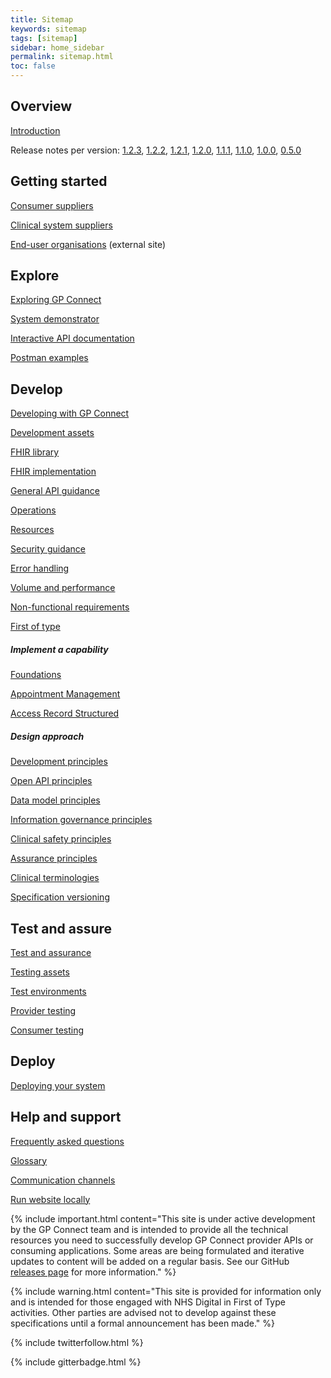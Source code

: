 ```yaml
---
title: Sitemap
keywords: sitemap
tags: [sitemap]
sidebar: home_sidebar
permalink: sitemap.html
toc: false
---
```


## Overview ##
[Introduction](index.html)

Release notes per version: [1.2.3](release_notes/overview_release_notes_1_2_3.html), [1.2.2](overview_release_notes_1_2_2.html), 
[1.2.1](overview_release_notes_1_2_1.html), [1.2.0](overview_release_notes_1_2_0.html), [1.1.1](overview_release_notes_1_1_1.html), [1.1.0](overview_release_notes_1_1_0.html), [1.0.0](overview_release_notes_1_0_0.html), [0.5.0](overview_release_notes_0_5_0.html)

## Getting started ##

[Consumer suppliers](overview_consumer_supplier.html)

[Clinical system suppliers](overview_clinical_system_supplier.html)

[End-user organisations](https://digital.nhs.uk/services/gp-connect) (external site)

## Explore ##

[Exploring GP Connect](overview_explore.html)

[System demonstrator](system_demonstrator.html)

[Interactive API documentation](system_swagger.html)

[Postman examples](system_reference_postman.html)

## Develop ##

[Developing with GP Connect](overview_development.html)

[Development assets](development_deliverables.html)

[FHIR library](development_fhir_open_source_guidance.html)

[FHIR implementation](development_fhir_api_guidance.html)

[General API guidance](development_general_api_guidance.html)

[Operations](development_fhir_operation_guidance.htm)

[Resources](development_fhir_resource_guidance.html)

[Security guidance](development_api_security_guidance.html)

[Error handling](development_fhir_error_handling_guidance.html)

[Volume and performance](development_api_volume_and_performance.html)

[Non-functional requirements](development_api_non_functional_requirements.html)

[First of type](overview_first_of_type.html)

##### Implement a capability #####
[Foundations](foundations.html)

[Appointment Management](appointments.html)

[Access Record Structured](accessrecord_structured.html)

##### Design approach #####

[Development principles](designprinciples_development_principles.html)

[Open API principles](designprinciples_open_api_principles.html)

[Data model principles](designprinciples_data_model_principles.html)

[Information governance principles](designprinciples_ig_principles.html)

[Clinical safety principles](designprinciples_clinical_safety_principles.html)

[Assurance principles](designprinciples_assurance_principles.html)

[Clinical terminologies](design_clinical_terminologies.html)

[Specification versioning](design_product_versioning.html)

## Test and assure ##

[Test and assurance](overview_test_and_assurance.html)

[Testing assets](testing_deliverables.html)

[Test environments](testing_environments.html)

[Provider testing](testing_api_provider_testing.html)

[Consumer testing](testing_api_consumer_testing.html)

## Deploy ##

[Deploying your system](overview_deployment.html)

## Help and support ##

[Frequently asked questions](support_faq.html)

[Glossary](overview_glossary.html)

[Communication channels](support_communications.html)

[Run website locally](support_run_website_locally.html)

{% include important.html content="This site is under active development by the GP Connect team and is intended to provide all the technical resources you need to successfully develop GP Connect provider APIs or consuming applications. Some areas are being formulated and iterative updates to content will be added on a regular basis. See our GitHub [releases page](https://github.com/nhsconnect/gpconnect/releases) for more information." %}

{% include warning.html content="This site is provided for information only and is intended for those engaged with NHS Digital in First of Type activities. Other parties are advised not to develop against these specifications until a formal announcement has been made." %}

{% include twitterfollow.html %}

{% include gitterbadge.html %}


